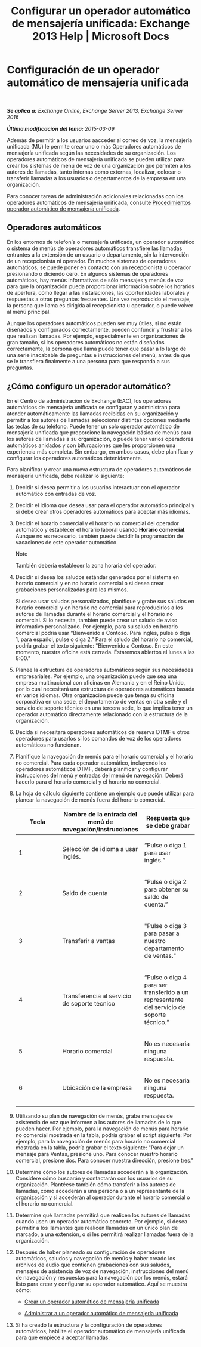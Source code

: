﻿---
title: 'Configurar un operador automático de mensajería unificada: Exchange 2013 Help | Microsoft Docs'
TOCTitle: Configuración de un operador automático de mensajería unificada
ms:assetid: 0a3492f8-8aba-4904-96fd-6e023175012a
ms:mtpsurl: https://technet.microsoft.com/es-es/library/JJ673508(v=EXCHG.150)
ms:contentKeyID: 49895461
ms.date: 04/23/2018
mtps_version: v=EXCHG.150
ms.translationtype: HT
---

# Configuración de un operador automático de mensajería unificada

 

_**Se aplica a:** Exchange Online, Exchange Server 2013, Exchange Server 2016_

_**Última modificación del tema:** 2015-03-09_

Además de permitir a los usuarios aacceder al correo de voz, la mensajería unificada (MU) le permite crear uno o más Operadores automáticos de mensajería unificada según las necesidades de su organización. Los operadores automáticos de mensajería unificada se pueden utilizar para crear los sistemas de menú de voz de una organización que permiten a los autores de llamadas, tanto internas como externas, localizar, colocar o transferir llamadas a los usuarios o departamentos de la empresa en una organización.

Para conocer tareas de administración adicionales relacionadas con los operadores automáticos de mensajería unificada, consulte [Procedimientos operador automático de mensajería unificada](um-auto-attendant-procedures-exchange-2013-help.md).

## Operadores automáticos

En los entornos de telefonía o mensajería unificada, un operador automático o sistema de menús de operadores automáticos transfiere las llamadas entrantes a la extensión de un usuario o departamento, sin la intervención de un recepcionista ni operador. En muchos sistemas de operadores automáticos, se puede poner en contacto con un recepcionista u operador presionando o diciendo cero. En algunos sistemas de operadores automáticos, hay menús informativos de sólo mensajes y menús de voz para que la organización pueda proporcionar información sobre los horarios de apertura, cómo llegar a las instalaciones, las oportunidades laborales y respuestas a otras preguntas frecuentes. Una vez reproducido el mensaje, la persona que llama es dirigida al recepcionista u operador, o puede volver al menú principal.

Aunque los operadores automáticos pueden ser muy útiles, si no están diseñados y configurados correctamente, pueden confundir y frustrar a los que realizan llamadas. Por ejemplo, especialmente en organizaciones de gran tamaño, si los operadores automáticos no están diseñados correctamente, la persona que llama puede tener que pasar a lo largo de una serie inacabable de preguntas e instrucciones del menú, antes de que se le transfiera finalmente a una persona para que responda a sus preguntas.

## ¿Cómo configuro un operador automático?

En el Centro de administración de Exchange (EAC), los operadores automáticos de mensajería unificada se configuran y administran para atender automáticamente las llamadas recibidas en su organización y permitir a los autores de llamadas seleccionar distintas opciones mediante las teclas de su teléfono. Puede tener un solo operador automático de mensajería unificada que proporcione la navegación básica de menús para los autores de llamadas a su organización, o puede tener varios operadores automáticos anidados y con bifurcaciones que les proporcionen una experiencia más completa. Sin embargo, en ambos casos, debe planificar y configurar los operadores automáticos detenidamente.

Para planificar y crear una nueva estructura de operadores automáticos de mensajería unificada, debe realizar lo siguiente:

1.  Decidir si desea permitir a los usuarios interactuar con el operador automático con entradas de voz.

2.  Decidir el idioma que desea usar para el operador automático principal y si debe crear otros operadores automáticos para aceptar más idiomas.

3.  Decidir el horario comercial y el horario no comercial del operador automático y establecer el horario laboral usando **Horario comercial**. Aunque no es necesario, también puede decidir la programación de vacaciones de este operador automático.
    

    > [!NOTE]
    > También debería establecer la zona horaria del operador.



4.  Decidir si desea los saludos estándar generados por el sistema en horario comercial y en no horario comercial o si desea crear grabaciones personalizadas para los mismos.
    
    Si desea usar saludos personalizados, planifique y grabe sus saludos en horario comercial y en horario no comercial para reproducirlos a los autores de llamadas durante el horario comercial y el horario no comercial. Si lo necesita, también puede crear un saludo de aviso informativo personalizado. Por ejemplo, para su saludo en horario comercial podría usar “Bienvenido a Contoso. Para inglés, pulse o diga 1, para español, pulse o diga 2.” Para el saludo del horario no comercial, podría grabar el texto siguiente: "Bienvenido a Contoso. En este momento, nuestra oficina está cerrada. Estaremos abiertos el lunes a las 8:00."

5.  Planee la estructura de operadores automáticos según sus necesidades empresariales. Por ejemplo, una organización puede que sea una empresa multinacional con oficinas en Alemania y en el Reino Unido, por lo cual necesitará una estructura de operadores automáticos basada en varios idiomas. Otra organización puede que tenga su oficina corporativa en una sede, el departamento de ventas en otra sede y el servicio de soporte técnico en una tercera sede, lo que implica tener un operador automático directamente relacionado con la estructura de la organización.

6.  Decida si necesitará operadores automáticos de reserva DTMF u otros operadores para usarlos si los comandos de voz de los operadores automáticos no funcionan.

7.  Planifique la navegación de menús para el horario comercial y el horario no comercial. Para cada operador automático, incluyendo los operadores automáticos DTMF, deberá planificar y configurar instrucciones del menú y entradas del menú de navegación. Deberá hacerlo para el horario comercial y el horario no comercial.

8.  La hoja de cálculo siguiente contiene un ejemplo que puede utilizar para planear la navegación de menús fuera del horario comercial.
    
    
    <table>
    <colgroup>
    <col style="width: 33%" />
    <col style="width: 33%" />
    <col style="width: 33%" />
    </colgroup>
    <thead>
    <tr class="header">
    <th><strong>Tecla</strong></th>
    <th><strong>Nombre de la entrada del menú de navegación/instrucciones</strong></th>
    <th><strong>Respuesta que se debe grabar</strong></th>
    </tr>
    </thead>
    <tbody>
    <tr class="odd">
    <td><p>1</p></td>
    <td><p>Selección de idioma a usar inglés.</p></td>
    <td><p>“Pulse o diga 1 para usar inglés.”</p></td>
    </tr>
    <tr class="even">
    <td><p>2</p></td>
    <td><p>Saldo de cuenta</p></td>
    <td><p>“Pulse o diga 2 para obtener su saldo de cuenta.”</p></td>
    </tr>
    <tr class="odd">
    <td><p>3</p></td>
    <td><p>Transferir a ventas</p></td>
    <td><p>&quot;Pulse o diga 3 para pasar a nuestro departamento de ventas.&quot;</p></td>
    </tr>
    <tr class="even">
    <td><p>4</p></td>
    <td><p>Transferencia al servicio de soporte técnico</p></td>
    <td><p>“Pulse o diga 4 para ser transferido a un representante del servicio de soporte técnico.”</p></td>
    </tr>
    <tr class="odd">
    <td><p>5</p></td>
    <td><p>Horario comercial</p></td>
    <td><p>No es necesaria ninguna respuesta.</p></td>
    </tr>
    <tr class="even">
    <td><p>6</p></td>
    <td><p>Ubicación de la empresa</p></td>
    <td><p>No es necesaria ninguna respuesta.</p></td>
    </tr>
    </tbody>
    </table>


9.  Utilizando su plan de navegación de menús, grabe mensajes de asistencia de voz que informen a los autores de llamadas de lo que pueden hacer. Por ejemplo, para la navegación de menús para horario no comercial mostrada en la tabla, podría grabar el script siguiente: Por ejemplo, para la navegación de menús para horario no comercial mostrada en la tabla, podría grabar el texto siguiente: "Para dejar un mensaje para Ventas, presione uno. Para conocer nuestro horario comercial, presione dos. Para conocer nuestra dirección, presione tres."

10. Determine cómo los autores de llamadas accederán a la organización. Considere cómo buscarán y contactarán con los usuarios de su organización. Plantéese también cómo transferir a los autores de llamadas, cómo accederán a una persona o a un representante de la organización y si accederán al operador durante el horario comercial o el horario no comercial.

11. Determine qué llamadas permitirá que realicen los autores de llamadas cuando usen un operador automático concreto. Por ejemplo, si desea permitir a los llamantes que realicen llamadas en un único plan de marcado, a una extensión, o si les permitirá realizar llamadas fuera de la organización.

12. Después de haber planeado su configuración de operadores automáticos, saludos y navegación de menús y haber creado los archivos de audio que contienen grabaciones con sus saludos, mensajes de asistencia de voz de navegación, instrucciones del menú de navegación y respuestas para la navegación por los menús, estará listo para crear y configurar su operador automático. Aquí se muestra cómo:
    
      - [Crear un operador automático de mensajería unificada](create-a-um-auto-attendant-exchange-2013-help.md)
    
      - [Administrar a un operador automático de mensajería unificada](manage-a-um-auto-attendant-exchange-2013-help.md)

13. Si ha creado la estructura y la configuración de operadores automáticos, habilite el operador automático de mensajería unificada para que empiece a aceptar llamadas.

